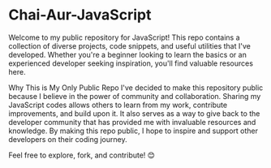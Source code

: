 # Chai-Aur-JavaScript

Welcome to my public repository for JavaScript! This repo contains a collection of diverse projects, code snippets, and useful utilities that I've developed. Whether you're a beginner looking to learn the basics or an experienced developer seeking inspiration, you'll find valuable resources here.

Why This is My Only Public Repo
I've decided to make this repository public because I believe in the power of community and collaboration. Sharing my JavaScript codes allows others to learn from my work, contribute improvements, and build upon it. It also serves as a way to give back to the developer community that has provided me with invaluable resources and knowledge. By making this repo public, I hope to inspire and support other developers on their coding journey.

Feel free to explore, fork, and contribute! 😊
